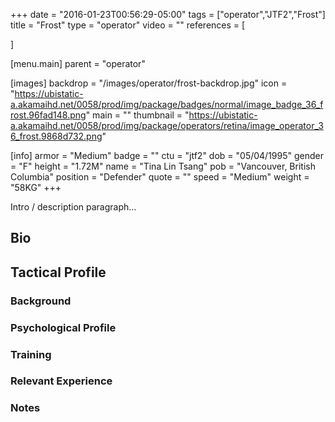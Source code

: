 +++
date = "2016-01-23T00:56:29-05:00"
tags = ["operator","JTF2","Frost"]
title = "Frost"
type = "operator"
video = ""
references = [

]

[menu.main]
  parent = "operator"

[images]
  backdrop = "/images/operator/frost-backdrop.jpg"
  icon = "https://ubistatic-a.akamaihd.net/0058/prod/img/package/badges/normal/image_badge_36_frost.96fad148.png"
  main = ""
  thumbnail = "https://ubistatic-a.akamaihd.net/0058/prod/img/package/operators/retina/image_operator_36_frost.9868d732.png"

[info]
  armor = "Medium"
  badge = ""
  ctu = "jtf2"
  dob = "05/04/1995"
  gender = "F"
  height = "1.72M"
  name = "Tina Lin Tsang"
  pob = "Vancouver, British Columbia"
  position = "Defender"
  quote = ""
  speed = "Medium"
  weight = "58KG"
+++

Intro / description paragraph...<!--more-->

## Bio

## Tactical Profile

### Background

### Psychological Profile

### Training

### Relevant Experience

### Notes

